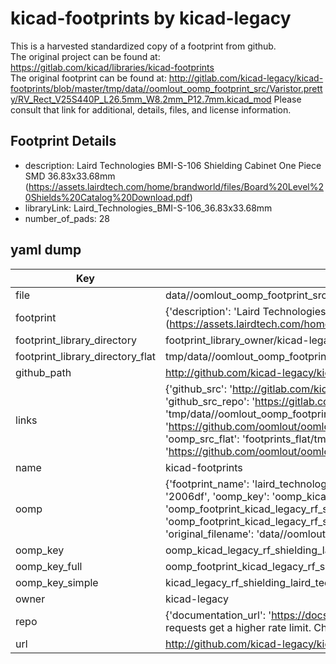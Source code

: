 # kicad-footprints by kicad-legacy  
This is a harvested standardized copy of a footprint from github.  
The original project can be found at:  
https://gitlab.com/kicad/libraries/kicad-footprints  
The original footprint can be found at:
http://gitlab.com/kicad-legacy/kicad-footprints/blob/master/tmp/data//oomlout_oomp_footprint_src/Varistor.pretty/RV_Rect_V25S440P_L26.5mm_W8.2mm_P12.7mm.kicad_mod
Please consult that link for additional, details, files, and license information.  
## Footprint Details
* description: Laird Technologies BMI-S-106 Shielding Cabinet One Piece SMD 36.83x33.68mm (https://assets.lairdtech.com/home/brandworld/files/Board%20Level%20Shields%20Catalog%20Download.pdf)  
* libraryLink: Laird_Technologies_BMI-S-106_36.83x33.68mm  
* number_of_pads: 28  
## yaml dump  
| Key | Value |  
| --- | --- |  
| file | data//oomlout_oomp_footprint_src/kicad-footprints/RF_Shielding.pretty/Laird_Technologies_BMI-S-106_36.83x33.68mm.kicad_mod |  
| footprint | {'description': 'Laird Technologies BMI-S-106 Shielding Cabinet One Piece SMD 36.83x33.68mm (https://assets.lairdtech.com/home/brandworld/files/Board%20Level%20Shields%20Catalog%20Download.pdf)', 'libraryLink': 'Laird_Technologies_BMI-S-106_36.83x33.68mm', 'number_of_pads': 28} |  
| footprint_library_directory | footprint_library_owner/kicad-legacy_kicad-footprints |  
| footprint_library_directory_flat | tmp/data//oomlout_oomp_footprint_src/footprints_flat/kicad_legacy_rf_shielding_laird_technologies_bmi_s_106_36_83x33_68mm/working |  
| github_path | http://github.com/kicad-legacy/kicad-footprints/blob/master/tmp/data//oomlout_oomp_footprint_src/RF_Shielding.pretty/Laird_Technologies_BMI-S-106_36.83x33.68mm.kicad_mod |  
| links | {'github_src': 'http://gitlab.com/kicad-legacy/kicad-footprints/blob/master/tmp/data//oomlout_oomp_footprint_src/Varistor.pretty/RV_Rect_V25S440P_L26.5mm_W8.2mm_P12.7mm.kicad_mod', 'github_src_repo': 'https://gitlab.com/kicad/libraries/kicad-footprints', 'oomp_bot': 'tmp/data//oomlout_oomp_footprint_src/footprints/kicad_legacy_rf_shielding_laird_technologies_bmi_s_106_36_83x33_68mm/working', 'oomp_bot_github': 'https://github.com/oomlout/oomlout_oomp_footprint_bot/tree/main/tmp/data//oomlout_oomp_footprint_src/footprints/kicad_legacy_rf_shielding_laird_technologies_bmi_s_106_36_83x33_68mm/working', 'oomp_src_flat': 'footprints_flat/tmp/data//oomlout_oomp_footprint_src/footprints_flat/kicad_legacy_rf_shielding_laird_technologies_bmi_s_106_36_83x33_68mm/working', 'oomp_src_flat_github': 'https://github.com/oomlout/oomlout_oomp_footprint_src/tree/main/tmp/data//oomlout_oomp_footprint_src/footprints_flat/kicad_legacy_rf_shielding_laird_technologies_bmi_s_106_36_83x33_68mm/working'} |  
| name | kicad-footprints |  
| oomp | {'footprint_name': 'laird_technologies_bmi_s_106_36_83x33_68mm', 'library_name': 'rf_shielding', 'md5': '2006df427b47beb14a0befca3d4ad64f', 'md5_10': '2006df427b', 'md5_5': '2006d', 'md5_6': '2006df', 'oomp_key': 'oomp_kicad_legacy_rf_shielding_laird_technologies_bmi_s_106_36_83x33_68mm', 'oomp_key_extra': 'oomp_footprint_kicad_legacy_rf_shielding_laird_technologies_bmi_s_106_36_83x33_68mm', 'oomp_key_full': 'oomp_footprint_kicad_legacy_rf_shielding_laird_technologies_bmi_s_106_36_83x33_68mm_2006df', 'oomp_key_simple': 'kicad_legacy_rf_shielding_laird_technologies_bmi_s_106_36_83x33_68mm', 'original_filename': 'data//oomlout_oomp_footprint_src/kicad-footprints/RF_Shielding.pretty/Laird_Technologies_BMI-S-106_36.83x33.68mm.kicad_mod', 'owner_name': 'kicad_legacy'} |  
| oomp_key | oomp_kicad_legacy_rf_shielding_laird_technologies_bmi_s_106_36_83x33_68mm |  
| oomp_key_full | oomp_footprint_kicad_legacy_rf_shielding_laird_technologies_bmi_s_106_36_83x33_68mm |  
| oomp_key_simple | kicad_legacy_rf_shielding_laird_technologies_bmi_s_106_36_83x33_68mm |  
| owner | kicad-legacy |  
| repo | {'documentation_url': 'https://docs.github.com/rest/overview/resources-in-the-rest-api#rate-limiting', 'message': "API rate limit exceeded for 84.66.142.224. (But here's the good news: Authenticated requests get a higher rate limit. Check out the documentation for more details.)"} |  
| url | http://github.com/kicad-legacy/kicad-footprints |  

